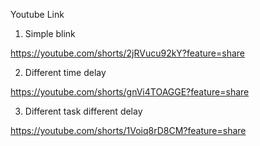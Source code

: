 Youtube Link


1. Simple blink

https://youtube.com/shorts/2jRVucu92kY?feature=share


2. Different time delay

https://youtube.com/shorts/gnVi4TOAGGE?feature=share


3. Different task different delay

https://youtube.com/shorts/1Voiq8rD8CM?feature=share

